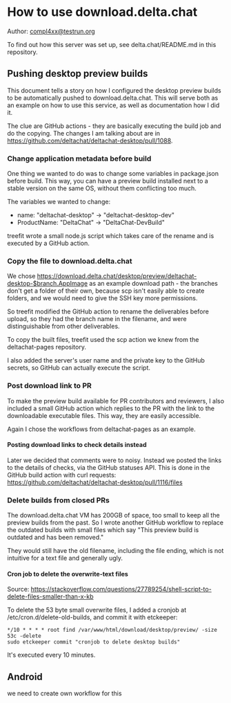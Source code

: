 # How to use download.delta.chat

Author: compl4xx@testrun.org

To find out how this server was set up, see delta.chat/README.md in this
repository.

## Pushing desktop preview builds

This document tells a story on how I configured the desktop preview builds to
be automatically pushed to download.delta.chat. This will serve both as an
example on how to use this service, as well as documentation how I did it.

The clue are GitHub actions - they are basically executing the build job and do
the copying. The changes I am talking about are in
https://github.com/deltachat/deltachat-desktop/pull/1088.

### Change application metadata before build

One thing we wanted to do was to change some variables in package.json before
build. This way, you can have a preview build installed next to a stable
version on the same OS, without them conflicting too much.

The variables we wanted to change:
* name: "deltachat-desktop" -> "deltachat-desktop-dev"
* ProductName: "DeltaChat" -> "DeltaChat-DevBuild"

treefit wrote a small node.js script which takes care of the rename and is
executed by a GitHub action.

### Copy the file to download.delta.chat

We chose
https://download.delta.chat/desktop/preview/deltachat-desktop-$branch.AppImage
as an example download path - the branches don't get a folder of their own,
because scp isn't easily able to create folders, and we would need to give the
SSH key more permissions.

So treefit modified the GitHub action to rename the deliverables before upload,
so they had the branch name in the filename, and were distinguishable from
other deliverables.

To copy the built files, treefit used the scp action we knew from the
deltachat-pages repository.

I also added the server's user name and the private key to the GitHub secrets,
so GitHub can actually execute the script.

### Post download link to PR

To make the preview build available for PR contributors and reviewers, I also
included a small GitHub action which replies to the PR with the link to the
downloadable executable files. This way, they are easily accessible.

Again I chose the workflows from deltachat-pages as an example.

#### Posting download links to check details instead

Later we decided that comments were to noisy. Instead we posted the links to
the details of checks, via the GitHub statuses API. This is done in the GitHub
build action with curl requests:
https://github.com/deltachat/deltachat-desktop/pull/1116/files

### Delete builds from closed PRs

The download.delta.chat VM has 200GB of space, too small to keep all the
preview builds from the past. So I wrote another GitHub workflow to replace the
outdated builds with small files which say "This preview build is outdated and
has been removed." 

They would still have the old filename, including the file ending, which is not
intuitive for a text file and generally ugly.

#### Cron job to delete the overwrite-text files

Source: https://stackoverflow.com/questions/27789254/shell-script-to-delete-files-smaller-than-x-kb

To delete the 53 byte small overwrite files, I added a cronjob at
/etc/cron.d/delete-old-builds, and commit it with etckeeper:

```
*/10 * * * * root find /var/www/html/download/desktop/preview/ -size 53c -delete
sudo etckeeper commit "cronjob to delete desktop builds"
```

It's executed every 10 minutes.

## Android

we need to create own workflow for this





